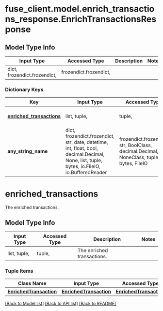 # fuse_client.model.enrich_transactions_response.EnrichTransactionsResponse

## Model Type Info
Input Type | Accessed Type | Description | Notes
------------ | ------------- | ------------- | -------------
dict, frozendict.frozendict,  | frozendict.frozendict,  |  | 

### Dictionary Keys
Key | Input Type | Accessed Type | Description | Notes
------------ | ------------- | ------------- | ------------- | -------------
**[enriched_transactions](#enriched_transactions)** | list, tuple,  | tuple,  | The enriched transactions. | [optional] 
**any_string_name** | dict, frozendict.frozendict, str, date, datetime, int, float, bool, decimal.Decimal, None, list, tuple, bytes, io.FileIO, io.BufferedReader | frozendict.frozendict, str, BoolClass, decimal.Decimal, NoneClass, tuple, bytes, FileIO | any string name can be used but the value must be the correct type | [optional]

# enriched_transactions

The enriched transactions.

## Model Type Info
Input Type | Accessed Type | Description | Notes
------------ | ------------- | ------------- | -------------
list, tuple,  | tuple,  | The enriched transactions. | 

### Tuple Items
Class Name | Input Type | Accessed Type | Description | Notes
------------- | ------------- | ------------- | ------------- | -------------
[**EnrichedTransaction**](EnrichedTransaction.md) | [**EnrichedTransaction**](EnrichedTransaction.md) | [**EnrichedTransaction**](EnrichedTransaction.md) |  | 

[[Back to Model list]](../../README.md#documentation-for-models) [[Back to API list]](../../README.md#documentation-for-api-endpoints) [[Back to README]](../../README.md)

